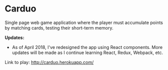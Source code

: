 # Carduo
Single page web game application where the player must accumulate points by matching cards, testing their short-term memory.

**Updates:**

- As of April 2018, I've redesigned the app using React components. More updates will be made as I continue learning React, Redux, Webpack, etc.

Link to play: http://carduo.herokuapp.com/